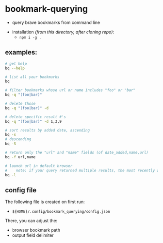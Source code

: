 # bookmark-querying

- query brave bookmarks from command line

* installation _(from this directory, after cloning repo)_:
  - `npm i -g .`

## examples:

```sh
# get help
bq --help

# list all your bookmarks
bq

# filter bookmarks whose url or name includes "foo" or "bar"
bq -q "(foo|bar)"

# delete those
bq -q "(foo|bar)" -d

# delete specific result #'s
bq -q "(foo|bar)" -d 1,3,9

# sort results by added date, ascending
bq -s
# descending
bq -S

# return only the "url" and "name" fields (of date_added,name,url)
bq -f url,name

# launch url in default browser
#    note: if your query returned multiple results, the most recently added will be used
bq -l
```

## config file

The following file is created on first run:

- `${HOME}/.config/bookmark_querying/config.json`

There, you can adjust the:

- browser bookmark path
- output field delimiter
